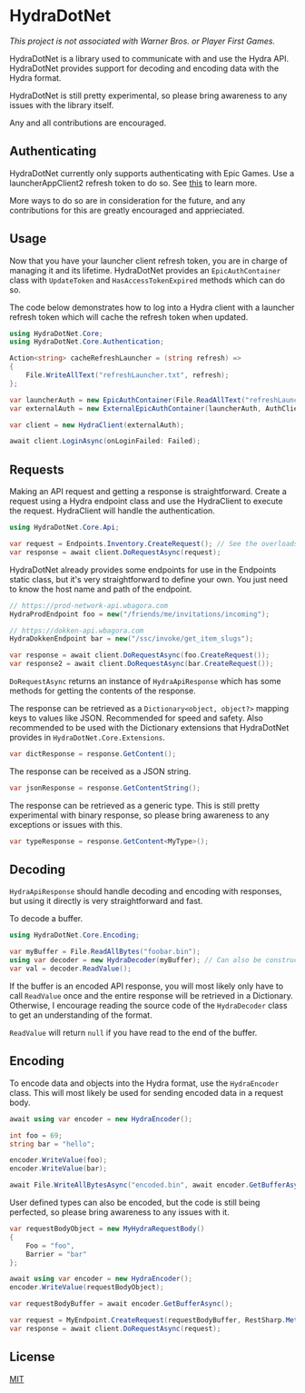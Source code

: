 # HydraDotNet

*This project is not associated with Warner Bros. or Player First Games.*

HydraDotNet is a library used to communicate with and use the Hydra API. HydraDotNet provides support for decoding and encoding data with the Hydra format.

HydraDotNet is still pretty experimental, so please bring awareness to any issues with the library itself.

Any and all contributions are encouraged.

## Authenticating

HydraDotNet currently only supports authenticating with Epic Games. Use a launcherAppClient2 refresh token to do so. See [this](https://github.com/MixV2/EpicResearch) to learn more.

More ways to do so are in consideration for the future, and any contributions for this are greatly encouraged and apprieciated. 

## Usage

Now that you have your launcher client refresh token, you are in charge of managing it and its lifetime. HydraDotNet provides an `EpicAuthContainer` class with `UpdateToken` and `HasAccessTokenExpired` methods which can do so. 

The code below demonstrates how to log into a Hydra client with a launcher refresh token which will cache the refresh token when updated.
```csharp
using HydraDotNet.Core;
using HydraDotNet.Core.Authentication;

Action<string> cacheRefreshLauncher = (string refresh) =>
{
    File.WriteAllText("refreshLauncher.txt", refresh);
};

var launcherAuth = new EpicAuthContainer(File.ReadAllText("refreshLauncher.txt"), AuthClients.LAUNCHER, onRefreshTokenUpdated: cacheRefreshLauncher);
var externalAuth = new ExternalEpicAuthContainer(launcherAuth, AuthClients.MV);

var client = new HydraClient(externalAuth);

await client.LoginAsync(onLoginFailed: Failed);
```

## Requests

Making an API request and getting a response is straightforward. Create a request using a Hydra endpoint class and use the HydraClient to execute the request. HydraClient will handle the authentication.

```csharp
using HydraDotNet.Core.Api;

var request = Endpoints.Inventory.CreateRequest(); // See the overloads for CreateRequest if you want to use a different request method, add parameters, etc.
var response = await client.DoRequestAsync(request);
```

HydraDotNet already provides some endpoints for use in the Endpoints static class, but it's very straightforward to define your own. You just need to know the host name and path of the endpoint.

```csharp
// https://prod-network-api.wbagora.com
HydraProdEndpoint foo = new("/friends/me/invitations/incoming");

// https://dokken-api.wbagora.com
HydraDokkenEndpoint bar = new("/ssc/invoke/get_item_slugs");

var response = await client.DoRequestAsync(foo.CreateRequest());
var response2 = await client.DoRequestAsync(bar.CreateRequest());
```

`DoRequestAsync` returns an instance of `HydraApiResponse` which has some methods for getting the contents of the response.

The response can be retrieved as a `Dictionary<object, object?>` mapping keys to values like JSON. Recommended for speed and safety. Also recommended to be used with the Dictionary extensions that HydraDotNet provides in `HydraDotNet.Core.Extensions`.
```csharp
var dictResponse = response.GetContent();
```

The response can be received as a JSON string.
```csharp
var jsonResponse = response.GetContentString();
```

The response can be retrieved as a generic type. This is still pretty experimental with binary response, so please bring awareness to any exceptions or issues with this.
```csharp
var typeResponse = response.GetContent<MyType>();
```

## Decoding

`HydraApiResponse` should handle decoding and encoding with responses, but using it directly is very straightforward and fast.

To decode a buffer. 
```csharp
using HydraDotNet.Core.Encoding;

var myBuffer = File.ReadAllBytes("foobar.bin");
using var decoder = new HydraDecoder(myBuffer); // Can also be constructed with a Stream.
var val = decoder.ReadValue();
```
If the buffer is an encoded API response, you will most likely only have to call `ReadValue` once and the entire response will be retrieved in a Dictionary. Otherwise, I encourage reading the source code of the `HydraDecoder` class to get an understanding of the format. 

`ReadValue` will return `null` if you have read to the end of the buffer.

## Encoding

To encode data and objects into the Hydra format, use the `HydraEncoder` class. This will most likely be used for sending encoded data in a request body.
```csharp
await using var encoder = new HydraEncoder();

int foo = 69;
string bar = "hello";

encoder.WriteValue(foo);
encoder.WriteValue(bar);

await File.WriteAllBytesAsync("encoded.bin", await encoder.GetBufferAsync());
```

User defined types can also be encoded, but the code is still being perfected, so please bring awareness to any issues with it.
```csharp
var requestBodyObject = new MyHydraRequestBody()
{
    Foo = "foo",
    Barrier = "bar"
};

await using var encoder = new HydraEncoder();
encoder.WriteValue(requestBodyObject);

var requestBodyBuffer = await encoder.GetBufferAsync();

var request = MyEndpoint.CreateRequest(requestBodyBuffer, RestSharp.Method.Post);
var response = await client.DoRequestAsync(request);
```

## License
[MIT](https://choosealicense.com/licenses/mit/)
